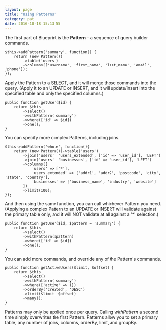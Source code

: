 ```yaml
---
layout: page
title: "Using Patterns"
category: pat
date: 2016-10-18 15:13:55
---
```


The first part of Blueprint is the **Pattern** - a sequence of query builder commands.

    $this->addPattern('summary', function() {
        return (new Pattern())
            ->table('users')
            ->columns(['username', 'first_name', 'last_name', 'email', 'phone']);
    });
    
Apply the Pattern to a SELECT, and it will merge those commands into the query. (Apply it to an UPDATE or INSERT, and it will update/insert into the specified table and only the specified columns.)

    public function getUser($id) {
        return $this
            ->select()
            ->withPattern('summary')
            ->where(['id' => $id])
            ->one();
    }

You can specify more complex Patterns, including joins.

    $this->addPattern('whole', function(){
        return (new Pattern())->table('users')
            ->join('users', 'users_extended', ['id' => 'user_id'], 'LEFT')
            ->join('users', 'businesses', ['id' => 'user_id'], 'LEFT')
            ->columns([
                'users' => ['*'],
                'users_extended' => ['addr1', 'addr2', 'postcode', 'city', 'state', 'country'],
                'businesses' => ['business_name', 'industry', 'website']
            ])
            ->limit(100);
    });
    
And then using the same function, you can call whichever Pattern you need. (Applying a complex Pattern to an UPDATE or INSERT will validate against the primary table only, and it will NOT validate at all against a '*' selection.)

    public function getUser($id, $pattern = 'summary') {
        return $this
            ->select()
            ->withPattern($pattern)
            ->where(['id' => $id])
            ->one();
    }
    
You can add more commands, and override any of the Pattern's commands.

    public function getActiveUsers($limit, $offset) {
        return $this
            ->select()
            ->withPattern('summary')
            ->where(['active' => 1])
            ->orderBy('created', 'DESC')
            ->limit($limit, $offset)
            ->many();
    }

Patterns may only be applied once per query. Calling *withPattern* a second time simply overwrites the first Pattern. Patterns allow you to set a primary table, any number of joins, columns, orderBy, limit, and groupBy.